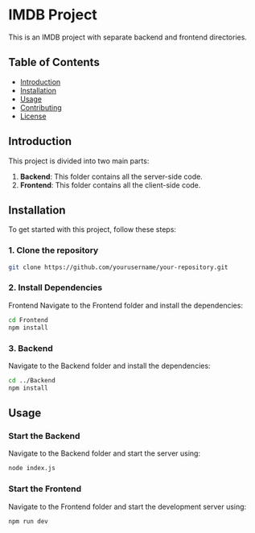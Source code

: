 # IMDB Project

This is an IMDB project with separate backend and frontend directories.

## Table of Contents
- [Introduction](#introduction)
- [Installation](#installation)
- [Usage](#usage)
- [Contributing](#contributing)
- [License](#license)

## Introduction
This project is divided into two main parts:
1. **Backend**: This folder contains all the server-side code.
2. **Frontend**: This folder contains all the client-side code.

## Installation

To get started with this project, follow these steps:

### 1. Clone the repository
```sh
git clone https://github.com/yourusername/your-repository.git
```

### 2. Install Dependencies
Frontend
Navigate to the Frontend folder and install the dependencies:
```sh
cd Frontend
npm install
```
### 3. Backend
Navigate to the Backend folder and install the dependencies:

```sh
cd ../Backend
npm install
```

## Usage
### Start the Backend
Navigate to the Backend folder and start the server using:

```sh
node index.js
```

### Start the Frontend
Navigate to the Frontend folder and start the development server using:
```sh
npm run dev
```
